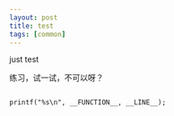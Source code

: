```yaml
---
layout: post
title: test
tags: [common]
---
```


just test
		
练习，试一试，不可以呀？

```

printf("%s\n", __FUNCTION__, __LINE__);


```